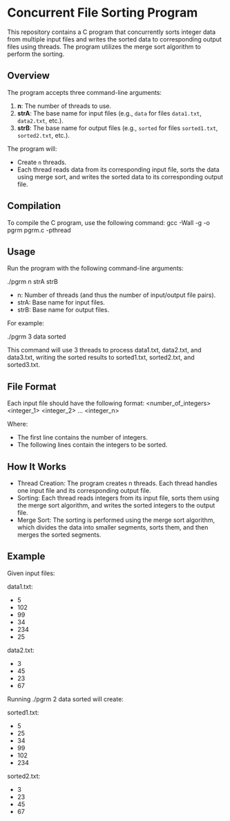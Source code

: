 # Concurrent File Sorting Program

This repository contains a C program that concurrently sorts integer data from multiple input files and writes the sorted data to corresponding output files using threads. The program utilizes the merge sort algorithm to perform the sorting.

## Overview

The program accepts three command-line arguments:

1. **n**: The number of threads to use.
2. **strA**: The base name for input files (e.g., `data` for files `data1.txt`, `data2.txt`, etc.).
3. **strB**: The base name for output files (e.g., `sorted` for files `sorted1.txt`, `sorted2.txt`, etc.).

The program will:
- Create `n` threads.
- Each thread reads data from its corresponding input file, sorts the data using merge sort, and writes the sorted data to its corresponding output file.

## Compilation

To compile the C program, use the following command:
gcc -Wall -g -o pgrm pgrm.c -pthread

## Usage

Run the program with the following command-line arguments:

./pgrm n strA strB

- n: Number of threads (and thus the number of input/output file pairs).
- strA: Base name for input files.
- strB: Base name for output files.

For example:

./pgrm 3 data sorted

This command will use 3 threads to process data1.txt, data2.txt, and data3.txt, writing the sorted results to sorted1.txt, sorted2.txt, and sorted3.txt.

## File Format

Each input file should have the following format:
<number_of_integers>
<integer_1>
<integer_2>
...
<integer_n>

Where:

- The first line contains the number of integers.
- The following lines contain the integers to be sorted.

## How It Works
- Thread Creation: The program creates n threads. Each thread handles one input file and its corresponding output file.
- Sorting: Each thread reads integers from its input file, sorts them using the merge sort algorithm, and writes the sorted integers to the output file.
- Merge Sort: The sorting is performed using the merge sort algorithm, which divides the data into smaller segments, sorts them, and then merges the sorted segments.

## Example

Given input files:

data1.txt:
- 5
- 102
- 99
- 34
- 234
- 25

data2.txt:
- 3
- 45
- 23
- 67

Running ./pgrm 2 data sorted will create:

sorted1.txt:
- 5
- 25
- 34
- 99
- 102
- 234

sorted2.txt:

- 3
- 23
- 45
- 67
